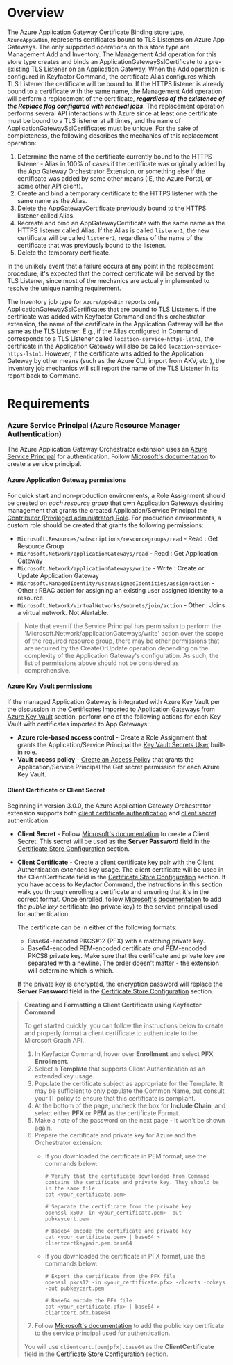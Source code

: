# Overview

The Azure Application Gateway Certificate Binding store type, `AzureAppGwBin`, represents certificates bound to TLS Listeners on Azure App Gateways. The only supported operations on this store type are Management Add and Inventory. The Management Add operation for this store type creates and binds an ApplicationGatewaySslCertificate to a pre-existing TLS Listener on an Application Gateway. When the Add operation is configured in Keyfactor Command, the certificate Alias configures which TLS Listener the certificate will be bound to. If the HTTPS listener is already bound to a certificate with the same name, the Management Add operation will perform a replacement of the certificate, _**regardless of the existence of the Replace flag configured with renewal jobs**_. The replacement operation performs several API interactions with Azure since at least one certificate must be bound to a TLS listener at all times, and the name of ApplicationGatewaySslCertificates must be unique. For the sake of completeness, the following describes the mechanics of this replacement operation:
 
1. Determine the name of the certificate currently bound to the HTTPS listener - Alias in 100% of cases if the certificate was originally added by the App Gateway Orchestrator Extension, or something else if the certificate was added by some other means (IE, the Azure Portal, or some other API client).
2. Create and bind a temporary certificate to the HTTPS listener with the same name as the Alias.
3. Delete the AppGatewayCertificate previously bound to the HTTPS listener called Alias.
4. Recreate and bind an AppGatewayCertificate with the same name as the HTTPS listener called Alias. If the Alias is called `listener1`, the new certificate will be called `listener1`, regardless of the name of the certificate that was previously bound to the listener.
5. Delete the temporary certificate.

In the unlikely event that a failure occurs at any point in the replacement procedure, it's expected that the correct certificate will be served by the TLS Listener, since most of the mechanics are actually implemented to resolve the unique naming requirement. 

The Inventory job type for `AzureAppGwBin` reports only ApplicationGatewaySslCertificates that are bound to TLS Listeners. If the certificate was added with Keyfactor Command and this orchestrator extension, the name of the certificate in the Application Gateway will be the same as the TLS Listener. E.g., if the Alias configured in Command corresponds to a TLS Listener called `location-service-https-lstn1`, the certificate in the Application Gateway will also be called `location-service-https-lstn1`. However, if the certificate was added to the Application Gateway by other means (such as the Azure CLI, import from AKV, etc.), the Inventory job mechanics will still report the name of the TLS Listener in its report back to Command.

# Requirements

### Azure Service Principal (Azure Resource Manager Authentication)

The Azure Application Gateway Orchestrator extension uses an [Azure Service Principal](https://learn.microsoft.com/en-us/entra/identity-platform/app-objects-and-service-principals?tabs=browser) for authentication. Follow [Microsoft's documentation](https://learn.microsoft.com/en-us/entra/identity-platform/howto-create-service-principal-portal) to create a service principal.

#### Azure Application Gateway permissions

For quick start and non-production environments, a Role Assignment should be created on _each resource group_ that own Application Gateways desiring management that grants the created Application/Service Principal the [Contributor (Privileged administrator) Role](https://learn.microsoft.com/en-us/azure/role-based-access-control/built-in-roles#contributor). For production environments, a custom role should be created that grants the following permissions:

- `Microsoft.Resources/subscriptions/resourcegroups/read` - Read : Get Resource Group
- `Microsoft.Network/applicationGateways/read` - Read : Get Application Gateway
- `Microsoft.Network/applicationGateways/write` - Write : Create or Update Application Gateway
- `Microsoft.ManagedIdentity/userAssignedIdentities/assign/action` - Other : RBAC action for assigning an existing user assigned identity to a resource
- `Microsoft.Network/virtualNetworks/subnets/join/action` - Other : Joins a virtual network. Not Alertable.

> Note that even if the Service Principal has permission to perform the 'Microsoft.Network/applicationGateways/write' action over the scope of the required resource group, there may be other permissions that are required by the CreateOrUpdate operation depending on the complexity of the Application Gateway's configuration. As such, the list of permissions above should not be considered as comprehensive.

#### Azure Key Vault permissions

If the managed Application Gateway is integrated with Azure Key Vault per the discussion in the [Certificates Imported to Application Gateways from Azure Key Vault](#certificates-imported-to-application-gateways-from-azure-key-vault) section, perform one of the following actions for each Key Vault with certificates imported to App Gateways:
* **Azure role-based access control** - Create a Role Assignment that grants the Application/Service Principal the [Key Vault Secrets User](https://learn.microsoft.com/en-us/azure/key-vault/general/rbac-guide?tabs=azure-cli) built-in role.
* **Vault access policy** - [Create an Access Policy](https://learn.microsoft.com/en-us/azure/key-vault/general/assign-access-policy?tabs=azure-portal) that grants the Application/Service Principal the Get secret permission for each Azure Key Vault.

#### Client Certificate or Client Secret

Beginning in version 3.0.0, the Azure Application Gateway Orchestrator extension supports both [client certificate authentication](https://learn.microsoft.com/en-us/graph/auth-register-app-v2#option-1-add-a-certificate) and [client secret](https://learn.microsoft.com/en-us/graph/auth-register-app-v2#option-2-add-a-client-secret) authentication.

* **Client Secret** - Follow [Microsoft's documentation](https://learn.microsoft.com/en-us/graph/auth-register-app-v2#option-2-add-a-client-secret) to create a Client Secret. This secret will be used as the **Server Password** field in the [Certificate Store Configuration](#certificate-store-configuration) section.
* **Client Certificate** - Create a client certificate key pair with the Client Authentication extended key usage. The client certificate will be used in the ClientCertificate field in the [Certificate Store Configuration](#certificate-store-configuration) section. If you have access to Keyfactor Command, the instructions in this section walk you through enrolling a certificate and ensuring that it's in the correct format. Once enrolled, follow [Microsoft's documentation](https://learn.microsoft.com/en-us/graph/auth-register-app-v2#option-1-add-a-certificate) to add the _public key_ certificate (no private key) to the service principal used for authentication.

    The certificate can be in either of the following formats:
    * Base64-encoded PKCS#12 (PFX) with a matching private key.
    * Base64-encoded PEM-encoded certificate _and_ PEM-encoded PKCS8 private key. Make sure that the certificate and private key are separated with a newline. The order doesn't matter - the extension will determine which is which.

    If the private key is encrypted, the encryption password will replace the **Server Password** field in the [Certificate Store Configuration](#certificate-store-configuration) section.

> **Creating and Formatting a Client Certificate using Keyfactor Command**
>
> To get started quickly, you can follow the instructions below to create and properly format a client certificate to authenticate to the Microsoft Graph API.
>
> 1. In Keyfactor Command, hover over **Enrollment** and select **PFX Enrollment**.
> 2. Select a **Template** that supports Client Authentication as an extended key usage.
> 3. Populate the certificate subject as appropriate for the Template. It may be sufficient to only populate the Common Name, but consult your IT policy to ensure that this certificate is compliant.
> 4. At the bottom of the page, uncheck the box for **Include Chain**, and select either **PFX** or **PEM** as the certificate Format.
> 5. Make a note of the password on the next page - it won't be shown again.
> 6. Prepare the certificate and private key for Azure and the Orchestrator extension:
>     * If you downloaded the certificate in PEM format, use the commands below:
>
>        ```shell
>        # Verify that the certificate downloaded from Command contains the certificate and private key. They should be in the same file
>        cat <your_certificate.pem>
>
>        # Separate the certificate from the private key
>        openssl x509 -in <your_certificate.pem> -out pubkeycert.pem
>
>        # Base64 encode the certificate and private key
>        cat <your_certificate.pem> | base64 > clientcertkeypair.pem.base64
>        ```
>
>    * If you downloaded the certificate in PFX format, use the commands below:
>
>        ```shell
>        # Export the certificate from the PFX file
>        openssl pkcs12 -in <your_certificate.pfx> -clcerts -nokeys -out pubkeycert.pem
>
>        # Base64 encode the PFX file
>        cat <your_certificate.pfx> | base64 > clientcert.pfx.base64
>        ```
> 7. Follow [Microsoft's documentation](https://learn.microsoft.com/en-us/graph/auth-register-app-v2#option-1-add-a-certificate) to add the public key certificate to the service principal used for authentication.
>
> You will use `clientcert.[pem|pfx].base64` as the **ClientCertificate** field in the [Certificate Store Configuration](#certificate-store-configuration) section.


